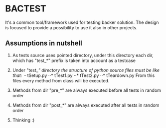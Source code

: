 # BACTEST

It's a common tool/framework used for testing backer solution. The design is focused to provide a possibility
to use it also in other projects.


## Assumptions in nutshell
1. As tests source uses pointed directory, under this directory each dir, which has "test_*" prefix is taken
into account as a testcase 
2. Under "test_*" directory the structure of python source files must be like that:
⋅⋅* tSetup.py
⋅⋅* tTest1.py
⋅⋅* tTest2.py
⋅⋅* tTeardown.py
From this files every method from class will be executed.

3. Methods from dir "pre_*" are always executed before all tests in random order
4. Methods from dir "post_*" are always executed after all tests in random order  
5. Thinking :)
